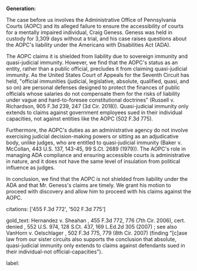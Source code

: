 **Generation:**



The case before us involves the Administrative Office of Pennsylvania Courts (AOPC) and its alleged failure to ensure the accessibility of courts for a mentally impaired individual, Craig Geness. Geness was held in custody for 3,309 days without a trial, and his case raises questions about the AOPC's liability under the Americans with Disabilities Act (ADA).

The AOPC claims it is shielded from liability due to sovereign immunity and quasi-judicial immunity. However, we find that the AOPC's status as an entity, rather than a public official, precludes it from claiming quasi-judicial immunity. As the United States Court of Appeals for the Seventh Circuit has held, "official immunities (judicial, legislative, absolute, qualified, quasi, and so on) are personal defenses designed to protect the finances of public officials whose salaries do not compensate them for the risks of liability under vague and hard-to-foresee constitutional doctrines" (Russell v. Richardson, 905 F.3d 239, 247 (3d Cir. 2018)). Quasi-judicial immunity only extends to claims against government employees sued in their individual capacities, not against entities like the AOPC (502 F.3d 775).

Furthermore, the AOPC's duties as an administrative agency do not involve exercising judicial decision-making powers or sitting as an adjudicative body, unlike judges, who are entitled to quasi-judicial immunity (Baker v. McCollan, 443 U.S. 137, 143-45, 99 S.Ct. 2689 (1979)). The AOPC's role in managing ADA compliance and ensuring accessible courts is administrative in nature, and it does not have the same level of insulation from political influence as judges.

In conclusion, we find that the AOPC is not shielded from liability under the ADA and that Mr. Geness's claims are timely. We grant his motion to proceed with discovery and allow him to proceed with his claims against the AOPC.



citations: ['455 F.3d 772', '502 F.3d 775']

gold_text: Hernandez v. Sheahan , 455 F.3d 772, 776 (7th Cir. 2006), cert. denied , 552 U.S. 974, 128 S.Ct. 437, 169 L.Ed.2d 305 (2007) ; see also VanHorn v. Oelschlager , 502 F.3d 775, 779 (8th Cir. 2007) (finding "[c]ase law from our sister circuits also supports the conclusion that absolute, quasi-judicial immunity only extends to claims against defendants sued in their individual-not official-capacities").

label: 